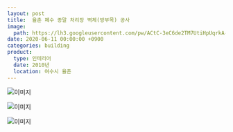 ```yaml
---
layout: post
title:  율촌 폐수 종말 처리장 벽체(방부목) 공사
image:
  path: https://lh3.googleusercontent.com/pw/ACtC-3eC6de2TM7UtiHpUqrkA-nHvedV7Rxf49RDh3guMo_xKYAXiUTpVrxGQtcOATALVxVMnVigTVHWkRsu2JTO0iV0MFY9gP2FoiQQ1waBqTACjjWfZKMBh3S-0ovPNZ7uUkyjX_2XwMlIFSSfA_9kSdeD=w500-h375-no?authuser=0
date: 2020-06-11 00:00:00 +0900
categories: building
product: 
  type: 인테리어
  date: 2010년
  location: 여수시 율촌
---
```


![이미지](https://lh3.googleusercontent.com/pw/ACtC-3eSsr6GYB16o48fjwRRWy1HikZqnyp3SK9l5QjS6yYtnvdrkEYPLe-LFxKtrw7ovITTmM5z6YrDYHT9kPijDJPktu8WMFrqwdVwPCFYH74kzrYAwUP1PoxYvUHEOwmXmxjKgZEbEayNF-gVRcLz6k4x=w500-h375-no?authuser=0)

![이미지](https://lh3.googleusercontent.com/pw/ACtC-3deVAA4LrVzI25X0T6dLfVK-szEv1Zz_UdYoify3_5qxi0ljfpq8-zN0k_zsmJqFc7I6xOGIclcDXJSRXapAbZSHXdBGW049isdFNwGiu9aGgZxgnOan84yOYpoTvI-GFxkRtt9os71xQMnlBBIN4u3=w500-h375-no?authuser=0)

![이미지](https://lh3.googleusercontent.com/pw/ACtC-3eC6de2TM7UtiHpUqrkA-nHvedV7Rxf49RDh3guMo_xKYAXiUTpVrxGQtcOATALVxVMnVigTVHWkRsu2JTO0iV0MFY9gP2FoiQQ1waBqTACjjWfZKMBh3S-0ovPNZ7uUkyjX_2XwMlIFSSfA_9kSdeD=w500-h375-no?authuser=0)